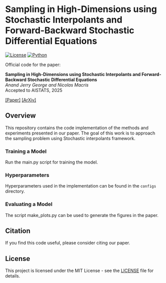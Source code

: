 # Sampling in High-Dimensions using Stochastic Interpolants and Forward-Backward Stochastic Differential Equations

[![License](https://img.shields.io/badge/license-MIT-blue.svg)](LICENSE)
[![Python](https://img.shields.io/badge/python-3.8%2B-blue.svg)](https://www.python.org/)

Official code for the paper:

**Sampling in High-Dimensions using Stochastic Interpolants and Forward-Backward Stochastic Differential Equations**  
*Anand Jerry George and Nicolas Macris*  
Accepted to AISTATS, 2025  

[[Paper]]() [[ArXiv]](https://arxiv.org/abs/2502.00355)

## Overview
This repository contains the code implementation of the methods and experiments presented in our paper. The goal of this work is to approach the sampling problem using Stochastic interpolants framework.

### Training a Model
Run the main.py script for training the model.

### Hyperparameters
Hyperparameters used in the implementation can be found in the `configs` directory.

### Evaluating a Model
The script make_plots.py can be used to generate the figures in the paper.

## Citation
If you find this code useful, please consider citing our paper.

## License
This project is licensed under the MIT License - see the [LICENSE](LICENSE) file for details.
